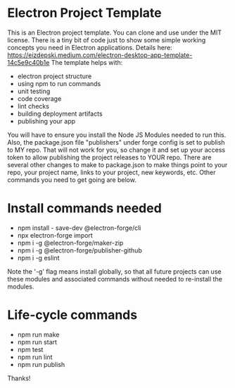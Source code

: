 Electron Project Template
=================
This is an Electron project template. You can clone and use under the MIT license. There is a tiny bit of code just to show some simple working concepts you need in Electron applications. Details here: https://eizdepski.medium.com/electron-desktop-app-template-14c5e9c40b1e
The template helps with:
* electron project structure
* using npm to run commands
* unit testing
* code coverage
* lint checks
* building deployment artifacts
* publishing your app

You will have to ensure you install the Node JS Modules needed to run this. Also, the package.json file "publishers" under forge config is set to publish to MY repo. That will not work for you, so change it and set up your access token to allow publishing the project releases to YOUR repo. There are several other changes to make to package.json to make things point to your repo, your project name, links to your project, new keywords, etc. Other commands you need to get going are below.


Install commands needed
=================
* npm install - save-dev @electron-forge/cli
* npx electron-forge import
* npm i -g @electron-forge/maker-zip
* npm i -g @electron-forge/publisher-github
* npm i -g eslint


Note the '-g' flag means install globally, so that all future projects can use these modules and associated commands without needed to re-install the modules.

Life-cycle commands
=================
* npm run make
* npm run start
* npm test
* npm run lint
* npm run publish


Thanks!
